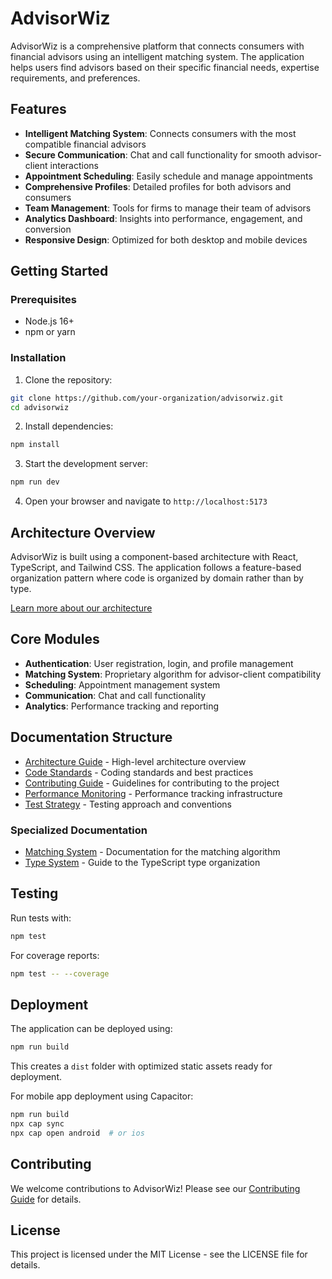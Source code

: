 
# AdvisorWiz

AdvisorWiz is a comprehensive platform that connects consumers with financial advisors using an intelligent matching system. The application helps users find advisors based on their specific financial needs, expertise requirements, and preferences.

## Features

- **Intelligent Matching System**: Connects consumers with the most compatible financial advisors
- **Secure Communication**: Chat and call functionality for smooth advisor-client interactions
- **Appointment Scheduling**: Easily schedule and manage appointments
- **Comprehensive Profiles**: Detailed profiles for both advisors and consumers
- **Team Management**: Tools for firms to manage their team of advisors
- **Analytics Dashboard**: Insights into performance, engagement, and conversion
- **Responsive Design**: Optimized for both desktop and mobile devices

## Getting Started

### Prerequisites

- Node.js 16+
- npm or yarn

### Installation

1. Clone the repository:
```bash
git clone https://github.com/your-organization/advisorwiz.git
cd advisorwiz
```

2. Install dependencies:
```bash
npm install
```

3. Start the development server:
```bash
npm run dev
```

4. Open your browser and navigate to `http://localhost:5173`

## Architecture Overview

AdvisorWiz is built using a component-based architecture with React, TypeScript, and Tailwind CSS. The application follows a feature-based organization pattern where code is organized by domain rather than by type.

[Learn more about our architecture](./docs/ARCHITECTURE.md)

## Core Modules

- **Authentication**: User registration, login, and profile management
- **Matching System**: Proprietary algorithm for advisor-client compatibility
- **Scheduling**: Appointment management system
- **Communication**: Chat and call functionality
- **Analytics**: Performance tracking and reporting

## Documentation Structure

- [Architecture Guide](./docs/ARCHITECTURE.md) - High-level architecture overview
- [Code Standards](./docs/CODE_STANDARDS.md) - Coding standards and best practices
- [Contributing Guide](./CONTRIBUTING.md) - Guidelines for contributing to the project
- [Performance Monitoring](./docs/PERFORMANCE_MONITORING.md) - Performance tracking infrastructure
- [Test Strategy](./docs/TEST_STRATEGY.md) - Testing approach and conventions

### Specialized Documentation

- [Matching System](./src/services/matching/docs/README.md) - Documentation for the matching algorithm
- [Type System](./src/types/README.md) - Guide to the TypeScript type organization

## Testing

Run tests with:

```bash
npm test
```

For coverage reports:

```bash
npm test -- --coverage
```

## Deployment

The application can be deployed using:

```bash
npm run build
```

This creates a `dist` folder with optimized static assets ready for deployment.

For mobile app deployment using Capacitor:
```bash
npm run build
npx cap sync
npx cap open android  # or ios
```

## Contributing

We welcome contributions to AdvisorWiz! Please see our [Contributing Guide](./CONTRIBUTING.md) for details.

## License

This project is licensed under the MIT License - see the LICENSE file for details.
